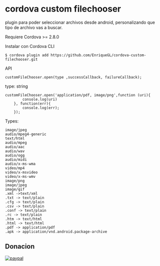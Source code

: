 # cordova custom filechooser
plugin para poder seleccionar archivos desde android, personalizando que tipo de archivo vas a buscar.
 
Requiere Cordova >= 2.8.0 

Instalar con Cordova CLI
	
	$ cordova plugin add https://github.com/EnriqueGL/cordova-custom-filechooser.git
  
API

	customFileChooser.open(type ,successCallback, failureCallback); 
  type: string
  
  	customFileChooser.open('application/pdf, image/png',function (uri){
      		console.log(uri)
    	}, function(err){
      		console.log(err);
    	});
  
Types: 

	image/jpeg
	audio/mpeg4-generic
	text/html
	audio/mpeg
	audio/aac
	audio/wav
	audio/ogg
	audio/midi
	audio/x-ms-wma
	video/mp4
	video/x-msvideo
	video/x-ms-wmv
	image/png
	image/jpeg
	image/gif
	.xml ->text/xml
	.txt -> text/plain
	.cfg -> text/plain
	.csv -> text/plain
	.conf -> text/plain
	.rc -> text/plain
	.htm -> text/html
	.html -> text/html
	.pdf -> application/pdf
	.apk -> application/vnd.android.package-archive

## Donacion

[![paypal](https://www.paypalobjects.com/en_US/i/btn/btn_donateCC_LG.gif)](https://www.paypal.com/cgi-bin/webscr?cmd=_s-xclick&hosted_button_id=CSA7RBWMGH26G)